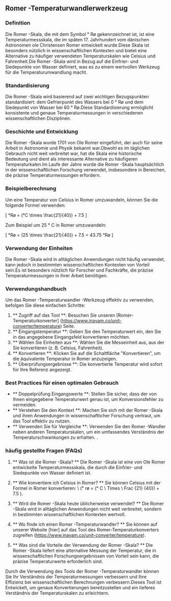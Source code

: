 ## Romer -Temperaturwandlerwerkzeug

### Definition
Die Romer -Skala, die mit dem Symbol ° Rø gekennzeichnet ist, ist eine Temperaturmessskala, die im späten 17. Jahrhundert vom dänischen Astronomen ole Christensen Romer entwickelt wurde.Diese Skala ist besonders nützlich in wissenschaftlichen Kontexten und bietet eine Alternative zu häufiger verwendeten Temperaturskalen wie Celsius und Fahrenheit.Die Romer -Skala wird in Bezug auf die Einfrier- und Siedepunkte von Wasser definiert, was es zu einem wertvollen Werkzeug für die Temperaturumwandlung macht.

### Standardisierung
Die Romer -Skala wird basierend auf zwei wichtigen Bezugspunkten standardisiert: dem Gefrierpunkt des Wassers bei 0 ° Rø und dem Siedepunkt von Wasser bei 60 ° Rø.Diese Standardisierung ermöglicht konsistente und genaue Temperaturmessungen in verschiedenen wissenschaftlichen Disziplinen.

### Geschichte und Entwicklung
Die Romer -Skala wurde 1701 von Ole Romer eingeführt, der auch für seine Arbeit in Astronomie und Physik bekannt war.Obwohl es im täglichen Gebrauch nicht weit verbreitet war, hat die Skala eine historische Bedeutung und dient als interessante Alternative zu häufigeren Temperaturkalen.Im Laufe der Jahre wurde die Romer -Skala hauptsächlich in der wissenschaftlichen Forschung verwendet, insbesondere in Bereichen, die präzise Temperaturmessungen erfordern.

### Beispielberechnung
Um eine Temperatur von Celsius in Romer umzuwandeln, können Sie die folgende Formel verwenden:

\[ °Rø = (°C \times \frac{21}{40}) + 7.5 \]

Zum Beispiel um 25 ° C in Romer umzuwandeln:

\[ °Rø = (25 \times \frac{21}{40}) + 7.5 = 43.75 °Rø \]

### Verwendung der Einheiten
Die Romer -Skala wird in alltäglichen Anwendungen nicht häufig verwendet, kann jedoch in bestimmten wissenschaftlichen Kontexten von Vorteil sein.Es ist besonders nützlich für Forscher und Fachkräfte, die präzise Temperaturmessungen in ihrer Arbeit benötigen.

### Verwendungshandbuch
Um das Romer -Temperaturwandler -Werkzeug effektiv zu verwenden, befolgen Sie diese einfachen Schritte:

1. ** Zugriff auf das Tool **: Besuchen Sie unseren [Romer-Temperaturkonverter] (https://www.inayam.co/unit-converter/temperature) Seite.
2. ** Eingangstemperatur **: Geben Sie den Temperaturwert ein, den Sie in das angegebene Eingangsfeld konvertieren möchten.
3. ** Wählen Sie Einheiten aus **: Wählen Sie die Messeinheit aus, aus der Sie konvertieren (z. B. Celsius, Fahrenheit).
4. ** Konvertieren **: Klicken Sie auf die Schaltfläche "Konvertieren", um die äquivalente Temperatur in Romer anzuzeigen.
5. ** Überprüfungsergebnisse **: Die konvertierte Temperatur wird sofort für Ihre Referenz angezeigt.

### Best Practices für einen optimalen Gebrauch
- ** Doppelprüfung Eingangswerte **: Stellen Sie sicher, dass der von Ihnen eingegebene Temperaturwert genau ist, um Konversionsfehler zu vermeiden.
- ** Verstehen Sie den Kontext **: Machen Sie sich mit der Romer -Skala und ihren Anwendungen in wissenschaftlicher Forschung vertraut, um das Tool effektiv zu nutzen.
- ** Verwenden Sie für Vergleiche **: Verwenden Sie den Romer -Wandler neben anderen Temperaturskalen, um ein umfassendes Verständnis der Temperaturschwankungen zu erhalten.
.

### häufig gestellte Fragen (FAQs)

1. ** Was ist die Romer -Skala? **
Die Romer -Skala ist eine von Ole Romer entwickelte Temperaturmessskala, die durch die Einfrier- und Siedepunkte von Wasser definiert ist.

2. ** Wie konvertiere ich Celsius in Romer? **
Sie können Celsius mit der Formel in Romer konvertieren: \ (° rø = (° C \ Times \ Frac {21} {40}) + 7.5 \).

3. ** Wird die Romer -Skala heute üblicherweise verwendet? **
Die Romer -Skala wird in alltäglichen Anwendungen nicht weit verbreitet, sondern in bestimmten wissenschaftlichen Kontexten wertvoll.

4. ** Wo finde ich einen Romer -Temperaturwandler? **
Sie können auf unserer Website [hier] auf das Tool des Romer-Temperaturkonverters zugreifen (https://www.inayam.co/unit-converter/temperature).

5. ** Was sind die Vorteile der Verwendung der Romer -Skala? **
Die Romer -Skala liefert eine alternative Messung der Temperatur, die in wissenschaftlichen Forschungsergebnissen von Vorteil sein kann, die präzise Temperaturwerte erforderlich sind.

Durch die Verwendung des Tools der Romer -Temperaturwandler können Sie Ihr Verständnis der Temperaturmessungen verbessern und Ihre Effizienz bei wissenschaftlichen Berechnungen verbessern.Dieses Tool ist Entwickelt, um genaue Konvertierungen bereitzustellen und ein tieferes Verständnis der Temperaturskalen zu erleichtern.